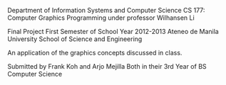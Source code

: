 Department of Information Systems and Computer Science
CS 177: Computer Graphics Programming
under professor Wilhansen Li

Final Project
First Semester of School Year 2012-2013
Ateneo de Manila University School of Science and Engineering

An application of the graphics concepts discussed in class.

Submitted by
Frank Koh and Arjo Mejilla
Both in their 3rd Year of BS Computer Science